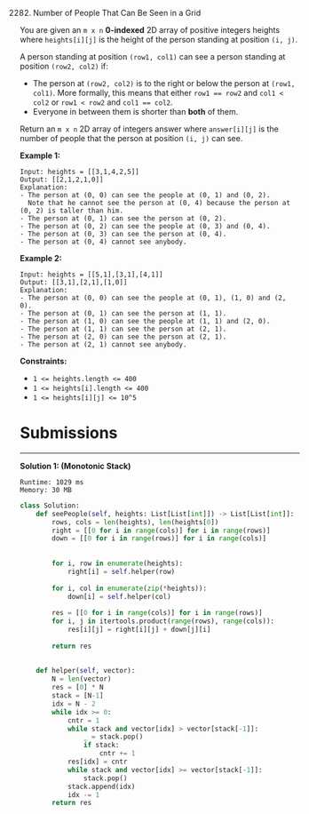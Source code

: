 2282. Number of People That Can Be Seen in a Grid

You are given an `m x n` **0-indexed** 2D array of positive integers heights where `heights[i][j]` is the height of the person standing at position `(i, j)`.

A person standing at position `(row1, col1)` can see a person standing at position `(row2, col2)` if:

* The person at `(row2, col2)` is to the right or below the person at `(row1, col1)`. More formally, this means that either `row1 == row2` and `col1 < col2` or `row1 < row2` and `col1 == col2`.
* Everyone in between them is shorter than **both** of them.

Return an `m x n` 2D array of integers answer where `answer[i][j]` is the number of people that the person at position `(i, j)` can see.

 

**Example 1:**

```
Input: heights = [[3,1,4,2,5]]
Output: [[2,1,2,1,0]]
Explanation:
- The person at (0, 0) can see the people at (0, 1) and (0, 2).
  Note that he cannot see the person at (0, 4) because the person at (0, 2) is taller than him.
- The person at (0, 1) can see the person at (0, 2).
- The person at (0, 2) can see the people at (0, 3) and (0, 4).
- The person at (0, 3) can see the person at (0, 4).
- The person at (0, 4) cannot see anybody.
```

**Example 2:**

```
Input: heights = [[5,1],[3,1],[4,1]]
Output: [[3,1],[2,1],[1,0]]
Explanation:
- The person at (0, 0) can see the people at (0, 1), (1, 0) and (2, 0).
- The person at (0, 1) can see the person at (1, 1).
- The person at (1, 0) can see the people at (1, 1) and (2, 0).
- The person at (1, 1) can see the person at (2, 1).
- The person at (2, 0) can see the person at (2, 1).
- The person at (2, 1) cannot see anybody.
```

**Constraints:**

* `1 <= heights.length <= 400`
* `1 <= heights[i].length <= 400`
* `1 <= heights[i][j] <= 10^5`

# Submissions
---
**Solution 1: (Monotonic Stack)**
```
Runtime: 1029 ms
Memory: 30 MB
```
```python
class Solution:
    def seePeople(self, heights: List[List[int]]) -> List[List[int]]:
        rows, cols = len(heights), len(heights[0])
        right = [[0 for i in range(cols)] for i in range(rows)]
        down = [[0 for i in range(rows)] for i in range(cols)]
        
        
        for i, row in enumerate(heights):
            right[i] = self.helper(row)
        
        for i, col in enumerate(zip(*heights)):
            down[i] = self.helper(col)
        
        res = [[0 for i in range(cols)] for i in range(rows)]
        for i, j in itertools.product(range(rows), range(cols)):
            res[i][j] = right[i][j] + down[j][i]
        
        return res
        
        
    def helper(self, vector):
        N = len(vector)
        res = [0] * N
        stack = [N-1]
        idx = N - 2
        while idx >= 0:
            cntr = 1
            while stack and vector[idx] > vector[stack[-1]]:
                _ = stack.pop()
                if stack:
                    cntr += 1
            res[idx] = cntr
            while stack and vector[idx] >= vector[stack[-1]]:
                stack.pop()
            stack.append(idx)
            idx -= 1
        return res
```
